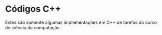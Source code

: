 <h1>Códigos C++</h1>
<p>Estes são somente algumas implementações em C++ de tarefas do curso de ciência da computação.</p>
